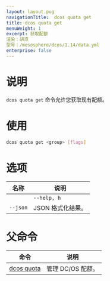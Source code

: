 ```yaml
---
layout: layout.pug
navigationTitle:  dcos quota get
title: dcos quota get
menuWeight: 1
excerpt: 获取配额
渲染：胡须
型号：/mesosphere/dcos/1.14/data.yml
enterprise: false
---
```



# 说明

`dcos quota get` 命令允许您获取现有配额。

# 使用

```bash
dcos quota get <group> [flags]
```

# 选项

| 名称 | 说明 |
|---------|-------------|
| | `--help, h` | 打印使用。|
| `--json`   |   JSON 格式化结果。 |

# 父命令

| 命令 | 说明 |
|---------|-------------|
| [dcos quota](/mesosphere/dcos/1.14/cli/command-reference/dcos-quota/)   | 管理 DC/OS 配额。 |
